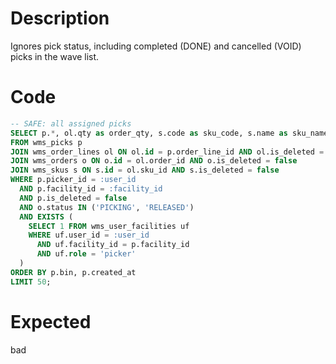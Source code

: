 # Description

Ignores pick status, including completed (DONE) and cancelled (VOID) picks in the wave list.

# Code

```sql
-- SAFE: all assigned picks
SELECT p.*, ol.qty as order_qty, s.code as sku_code, s.name as sku_name
FROM wms_picks p
JOIN wms_order_lines ol ON ol.id = p.order_line_id AND ol.is_deleted = false
JOIN wms_orders o ON o.id = ol.order_id AND o.is_deleted = false
JOIN wms_skus s ON s.id = ol.sku_id AND s.is_deleted = false
WHERE p.picker_id = :user_id
  AND p.facility_id = :facility_id
  AND p.is_deleted = false
  AND o.status IN ('PICKING', 'RELEASED')
  AND EXISTS (
    SELECT 1 FROM wms_user_facilities uf 
    WHERE uf.user_id = :user_id 
      AND uf.facility_id = p.facility_id
      AND uf.role = 'picker'
  )
ORDER BY p.bin, p.created_at
LIMIT 50;
```

# Expected

bad